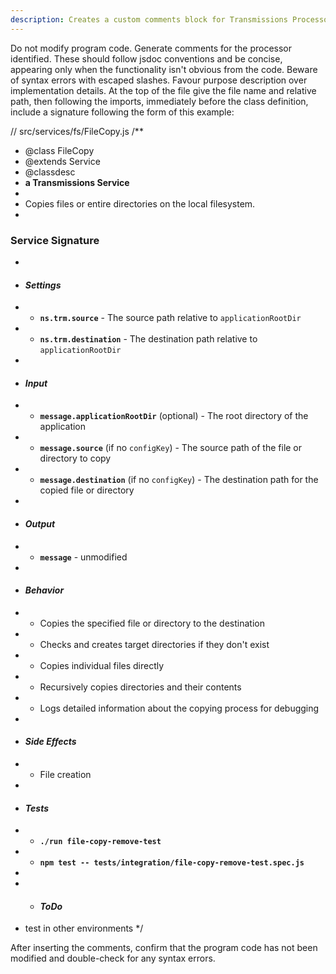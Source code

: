 ```yaml
---
description: Creates a custom comments block for Transmissions Processors
---
```


Do not modify program code. Generate comments for the processor identified. These should follow jsdoc conventions and be concise, appearing only when the functionality isn't obvious from the code. Beware of syntax errors with escaped slashes. Favour purpose description over implementation details.
At the top of the file give the file name and relative path, then following the imports, immediately before the class definition, include a signature following the form of this example:

// src/services/fs/FileCopy.js
/**
 * @class FileCopy
 * @extends Service
 * @classdesc
 * **a Transmissions Service**
 *
 * Copies files or entire directories on the local filesystem.
 *
 ### Service Signature
 *
 * #### __*Settings*__
 * * **`ns.trm.source`** - The source path relative to `applicationRootDir`
 * * **`ns.trm.destination`** - The destination path relative to `applicationRootDir`
 *
 * #### __*Input*__
 * * **`message.applicationRootDir`** (optional) - The root directory of the application
 * * **`message.source`** (if no `configKey`) - The source path of the file or directory to copy
 * * **`message.destination`** (if no `configKey`) - The destination path for the copied file or directory
 *
 * #### __*Output*__
 * * **`message`** - unmodified
 *
 * #### __*Behavior*__
 * * Copies the specified file or directory to the destination
 * * Checks and creates target directories if they don't exist
 * * Copies individual files directly
 * * Recursively copies directories and their contents
 * * Logs detailed information about the copying process for debugging
 *
 * #### __*Side Effects*__
 * * File creation
 *
 * #### __*Tests*__
 * * **`./run file-copy-remove-test`**
 * * **`npm test -- tests/integration/file-copy-remove-test.spec.js`**
 *
 * * #### __*ToDo*__
 * test in other environments
 */

After inserting the comments, confirm that the program code has not been modified and double-check for any syntax errors.